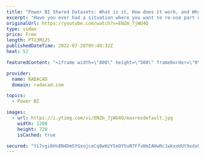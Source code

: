 ```yaml
---
title: "Power BI Shared Datasets: What is it, How does it work, and Why should you care?"
excerpt: "Have you ever had a situation where you want to re-use part of the model in another report? Imagine two report visualizers in your team who want to create Power BI report visualizations from your data model. You have already done some modeling and calculations. How can this be done the best way without"
originalUrl: https://youtube.com/watch?v=ENZm_7jWU4Q
type: video
price: Free
length: PT13M12S
publishedDateTime: 2022-07-28T05:49:32Z
heat: 52

featuredContent: "<iframe width=\"800\" height=\"500\" frameborder=\"0\" src=\"https://www.youtube.com/embed/ENZm_7jWU4Q\" allow=\"accelerometer; autoplay; encrypted-media; gyroscope; picture-in-picture\" allowfullscreen></iframe>"

provider:
  name: RADACAD
  domain: radacad.com

topics:
  - Power BI

images:
  - url: https://i.ytimg.com/vi/ENZm_7jWU4Q/maxresdefault.jpg
    width: 1280
    height: 720
    isCached: true

secured: "Yi7vgi6Hs8N4DmSYGxujceCq0wHzY5eOY5uN7FfvHmIAHwRc1wkxoUUt9xdxUDx5viR2rVPjpnkez6F5nhinMMF0MQ+UqEHnZbzwaF5MC9bnoSIz42NQ4NUJ/y0KHxijRY9LytnvSjkHBi1WMSWfP2nViWysHUcXyl4sfiOyXoRFkeb2hc09CN6IFVU74gEmwR/rWZfbrOY8w0lFC9mE7EjGPE+uxVMybMgOGA9bqAuNe9zMz9DM1HT/sh+Ls6jc8WdxlKn60q5S+SuqZk0JRa2nrmZXfZp+yQZ+QNcfmmOWMcedPY6E2HzdSo1SnzxYfkFw4mKFTaR2AW44PgVc8K10UaNhcvrtjWIfd6XOpAqLZhCsOC9Z2LazcaZJvUTVAAobRjZZAOAhNI4Cl0N3uQXIJWs1sLO6JHeT5KBI+mA=;43NxRJhgZHslkkuxwqbKZw=="
---
```


